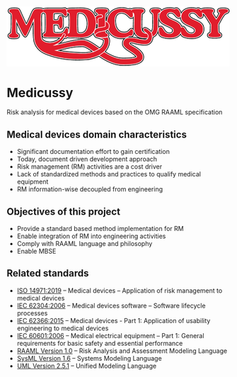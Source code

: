 ![Medicussy Logo](pic/medicussy-color-800.png?raw=true)
# Medicussy
Risk analysis for medical devices based on the OMG RAAML specification

## Medical devices domain characteristics

- Significant documentation effort to gain certification
- Today, document driven development approach 
- Risk management (RM) activities are a cost driver
- Lack of standardized methods and practices to qualify medical equipment
- RM information-wise decoupled from engineering 

## Objectives of this project
- Provide a standard based method implementation for RM
- Enable integration of RM into engineering activities
- Comply with RAAML language and philosophy
- Enable MBSE

## Related standards
- [ISO 14971:2019](https://www.iso.org/standard/72704.html) – Medical devices – Application of risk management to medical devices
- [IEC 62304:2006](https://www.iso.org/standard/38421.html) – Medical devices software – Software lifecycle processes
- [IEC 62366:2015](https://www.iso.org/standard/63179.html) – Medical devices - Part 1: Application of usability engineering to medical devices
- [IEC 60601:2006](https://www.iso.org/standard/41986.html) – Medical electrical equipment – Part 1: General requirements for basic safety and essential performance
- [RAAML Version 1.0](https://omg.org/spec/RAAML) – Risk Analysis and Assessment Modeling Language
- [SysML Version 1.6](https://omg.org/spec/SYSML) – Systems Modeling Language
- [UML Version 2.5.1](https://omg.org/spec/UML) – Unified Modeling Language
